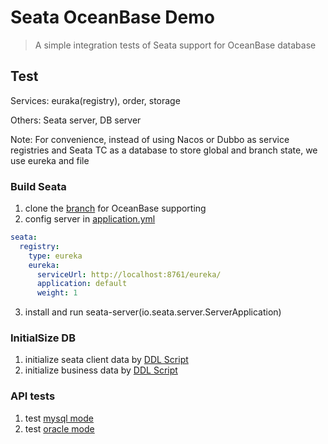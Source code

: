 # Seata OceanBase Demo

> A simple integration tests of Seata support for OceanBase database

## Test

Services: euraka(registry), order, storage

Others: Seata server, DB server

Note: For convenience, instead of using Nacos or Dubbo as service registries and Seata TC as a database to store global
and branch state, we use eureka and file

### Build Seata

1. clone the [branch](https://github.com/hsien999/seata/tree/feature_support_oceanbase) for OceanBase supporting
2. config server
   in [application.yml](https://github.com/hsien999/seata/blob/feature_support_oceanbase/server/src/main/resources/application.yml)

```yaml
seata:
  registry:
    type: eureka
    eureka:
      serviceUrl: http://localhost:8761/eureka/
      application: default
      weight: 1
```

3. install and run seata-server(io.seata.server.ServerApplication)

### InitialSize DB

1. initialize seata client data by [DDL Script](scripts/seata-client)
2. initialize business data by [DDL Script](scripts/business)

### API tests

1. test [mysql mode](api-tests/mysql-requests.http)
2. test [oracle mode](api-tests/oracle-requests.http)